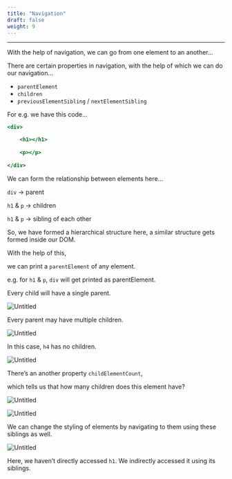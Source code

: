 ```yaml
---
title: "Navigation"
draft: false
weight: 9
---
```


---

With the help of navigation, we can go from one element to an another…

There are certain properties in navigation, with the help of which we can do our navigation…

- `parentElement`
- `children`
- `previousElementSibling` / `nextElementSibling`

For e.g. we have this code…

```jsx
<div>

	<h1></h1>
	
	<p></p>
	
</div>
```

We can form the relationship between elements here…

`div` → parent

`h1` & `p` → children

`h1` & `p` → sibling of each other

So, we have formed a hierarchical structure here, a similar structure gets formed inside our DOM.

With the help of this,

we can print a `parentElement` of any element.

 e.g. for `h1` & `p`, `div` will get printed as parentElement.

Every child will have a single parent.

![Untitled](../../../../images/notes/Navigation/1.png)

Every parent may have multiple children.

![Untitled](../../../../images/notes/Navigation/2.png)

In this case, `h4` has no children.

![Untitled](../../../../images/notes/Navigation/3.png)

There’s an another property `childElementCount`,

which tells us that how many children does this element have?

![Untitled](../../../../images/notes/Navigation/4.png)

![Untitled](../../../../images/notes/Navigation/5.png)

We can change the styling of elements by navigating to them using these siblings as well.

![Untitled](../../../../images/notes/Navigation/6.png)

Here, we haven’t directly accessed `h1`. We indirectly accessed it using its siblings.